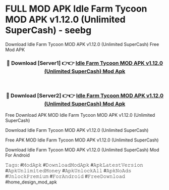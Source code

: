 # FULL MOD APK Idle Farm Tycoon MOD APK v1.12.0 (Unlimited SuperCash) - seebg
Download Idle Farm Tycoon MOD APK v1.12.0 (Unlimited SuperCash) Free Mod APK

<div align="center">
<h3>🔴 Download [Server1] 👉👉 <a href="https://apk-comot.site?title=Idle_Farm_Tycoon_MOD_APK_v1.12.0_(Unlimited_SuperCash)">Idle Farm Tycoon MOD APK v1.12.0 (Unlimited SuperCash) Mod Apk</a></h3><br>

<h3>🔴 Download [Server2] 👉👉 <a href="https://apk-comot.site?title=Idle_Farm_Tycoon_MOD_APK_v1.12.0_(Unlimited_SuperCash)">Idle Farm Tycoon MOD APK v1.12.0 (Unlimited SuperCash) Mod Apk</a></h3>
</div>


Free Download APK MOD Idle Farm Tycoon MOD APK v1.12.0 (Unlimited SuperCash)

Download Idle Farm Tycoon MOD APK v1.12.0 (Unlimited SuperCash) 

Free APK MOD Idle Farm Tycoon MOD APK v1.12.0 (Unlimited SuperCash) 

Download Idle Farm Tycoon MOD APK v1.12.0 (Unlimited SuperCash) Mod For Android

𝚃𝚊𝚐𝚜: #𝙼𝚘𝚍𝙰𝚙𝚔 #𝙳𝚘𝚠𝚗𝚕𝚘𝚊𝚍𝙼𝚘𝚍𝙰𝚙𝚔 #𝙰𝚙𝚔𝙻𝚊𝚝𝚎𝚜𝚝𝚅𝚎𝚛𝚜𝚒𝚘𝚗 #𝙰𝚙𝚔𝚄𝚗𝚕𝚒𝚖𝚒𝚝𝚎𝚍𝙼𝚘𝚗𝚎𝚢 #𝙰𝚙𝚔𝚄𝚗𝚕𝚘𝚌𝚔𝙰𝚕𝚕 #𝙰𝚙𝚔𝙽𝚘𝙰𝚍𝚜 #𝚄𝚗𝚕𝚘𝚌𝚔𝙿𝚛𝚎𝚖𝚒𝚞𝚖 #𝙵𝚘𝚛𝙰𝚗𝚍𝚛𝚘𝚒𝚍 #𝙵𝚛𝚎𝚎𝙳𝚘𝚠𝚗𝚕𝚘𝚊𝚍 #home_design_mod_apk